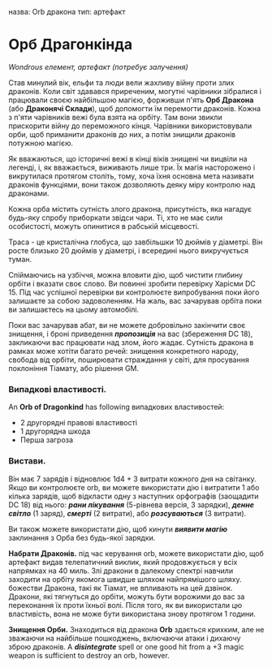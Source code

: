 назва: Orb дракона тип: артефакт

# Орб Драгонкінда
_Wondrous елемент, артефакт (потребує залучення)_

Став минулий вік, ельфи та люди вели жахливу війну проти злих драконів. Коли світ здавався приреченим, могутні чарівники зібралися і працювали своєю найбільшою магією, форживши п'ять **Орб Дракона** (або **Драконячі Склади**), щоб допомогти їм перемогти драконів. Кожна з п'яти чарівників вежі була взята на орбіту. Там вони звикли прискорити війну до переможного кінця. Чарівники використовували орби, щоб приманити драконів до них, а потім знищили драконів потужною магією.

Як вважаються, що історичні вежі в кінці віків знищені чи вицвіли на легенді, і, як вважається, виживають лише три. Їх магія насторожено і викрутилася протягом століть, тому, хоча їхня основна мета називати драконів функціями, вони також дозволяють деяку міру контролю над драконами.

Кожна орба містить сутність злого дракона, присутність, яка нагадує будь-яку спробу приборкати звідси чари. Ті, хто не має сили особистості, можуть опинитися в рабській місцевості.

Траса - це кристалічна глобуса, що завбільшки 10 дюймів у діаметрі. Він росте близько 20 дюймів у діаметрі, і всередині нього викручується туман.

Спіймаючись на узбіччя, можна вловити дію, щоб чистити глибину орбіти і вказати своє слово. Ви повинні зробити перевірку Харісми DC 15. Під час успішної перевірки ви контролюєте випробування поки його залишаєте за собою задоволенням. На жаль, вас зачарував орбіта поки ви залишаєтесь на цьому автомобілі.

Поки вас зачарував абат, ви не можете добровільно закінчити своє знищення, і броні приведення **_пропозиція_** на вас (збереження DC 18), закликаючи вас працювати над злом, його жадає. Сутність дракона в рамках може хотіти багато речей: знищення конкретного народу, свобода від орбіти, поширювати страждання у світі, для просування поклоніння Тіамату, або рішення GM.

### Випадкові властивості.
An **Orb of Dragonkind** has following випадкових властивостей:
* 2 другорядні правові властивості
* 1 другорядна шкода
* Перша загроза

### Вистави.
Він має 7 зарядів і відновлює 1d4 + 3 витрати кожного дня на світанку. Якщо ви контролюєте orb, ви можете використати дію і витратити 1 або кілька зарядів, щоб відкласти одну з наступних орфографів (заощадити DC 18) від нього: **_рани лікування_** (5-рівнева версія, 3 зарядки), **_денне світло_** (1 заряд), **_смерті_** (2 витрати), або **_розсуваються_** (3 витрати).

Ви також можете використати дію, щоб кинути **_виявити магію_** заклинання з Орба без будь-якої зарядки.

**Набрати Драконів.** під час керування orb, можете використати дію, щоб артефакт видав телепатичний виклик, який продовжується у всіх напрямках на 40 миль. Злі дракони в далекому спектрі навчили заходити на орбіту якомога швидше шляхом найпрямішого шляху. божестви Дракона, такі як Тіамат, не впливають на цей дзвінок. Дракони, які тягнуться до орбіти, можуть бути ворожими до вас за переконання їх проти їхньої волі. Після того, як ви використали цю властивість, вона не може бути використана знову протягом 1 години.

**Знищення Орби.** Знаходиться від дракона **Orb** здається крихким, але не зважаючи на найбільше пошкоджень, включаючи атаки і дихаючу зброю драконів. A **_disintegrate_** spell or one good hit from a +3 magic weapon is sufficient to destroy an orb, however.
